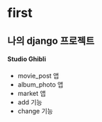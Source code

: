# first
## 나의 django 프로젝트

#### Studio Ghibli
* movie_post 앱
* album_photo 앱
* market 앱
* add 기능
* change 기능
